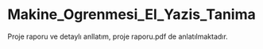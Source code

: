 # Makine_Ogrenmesi_El_Yazis_Tanima
 
Proje raporu ve detaylı anllatım, proje raporu.pdf de anlatılmaktadır.

